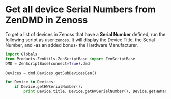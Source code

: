 <!-- -
Title: Get all device Serial Numbers from ZenDMD in Zenoss
Description: How to get all devices' serial numbers from Zenoss with ZenDMD
First Published: 2013-11-12
Last Updated: 2014-01-15
- -->

Get all device Serial Numbers from ZenDMD in Zenoss
===================================================

To get a list of devices in Zenoss that have a **Serial Number** 
defined, run the following script as user `zenoss`. It will display the 
Device Title, the Serial Number, and -as an added bonus- the Hardware 
Manufacturer.

```python
import Globals
from Products.ZenUtils.ZenScriptBase import ZenScriptBase
DMD = ZenScriptBase(connect=True).dmd

Devices = dmd.Devices.getSubDevicesGen()

for Device in Devices:
    if Device.getHWSerialNumber():
        print Device.title, Device.getHWSerialNumber(), Device.getHWManufacturerName()
```
